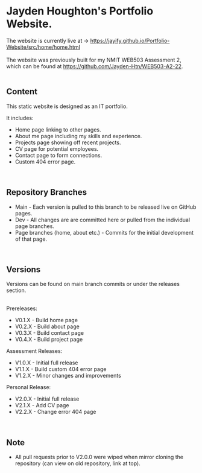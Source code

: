 # Jayden Houghton's Portfolio Website.

The website is currently live at -> https://jayify.github.io/Portfolio-Website/src/home/home.html
<br><br>
The website was previously built for my NMIT WEB503 Assessment 2, which can be found at https://github.com/Jayden-Htn/WEB503-A2-22.
<br><br>


## Content
This static website is designed as an IT portfolio.
<br>

It includes:
<ul>
  <li>Home page linking to other pages.</li>
  <li>About me page including my skills and experience.</li>
  <li>Projects page showing off recent projects.</li>
  <li>CV page for potential employees.</li>
  <li>Contact page to form connections.</li>
  <li>Custom 404 error page.</li>
</ul>
<br>


## Repository Branches

<ul>
  <li>Main - Each version is pulled to this branch to be released live on GitHub pages.</li>
  <li>Dev - All changes are are committed here or pulled from the individual page branches.</li>
  <li>Page branches (home, about etc.) - Commits for the initial development of that page.</li>
</ul>
<br>


## Versions
Versions can be found on main branch commits or under the releases section.
<br><br>

Prereleases:
<ul>
  <li>V0.1.X - Build home page</li>
  <li>V0.2.X - Build about page</li>
  <li>V0.3.X - Build contact page</li>
  <li>V0.4.X - Build project page</li>
 </ul>
 
Assessment Releases:
<ul>
  <li>V1.0.X - Initial full release</li>
  <li>V1.1.X - Build custom 404 error page</li>
  <li>V1.2.X - Minor changes and improvements</li>
</ul>

Personal Release:
<ul>
  <li>V2.0.X - Initial full release</li>
  <li>V2.1.X - Add CV page</li>
  <li>V2.2.X - Change error 404 page</li>
</ul>
<br>

## Note
<ul>
  <li>All pull requests prior to V2.0.0 were wiped when mirror cloning the repository (can view on old repository, link at top).</li>
</ul>
